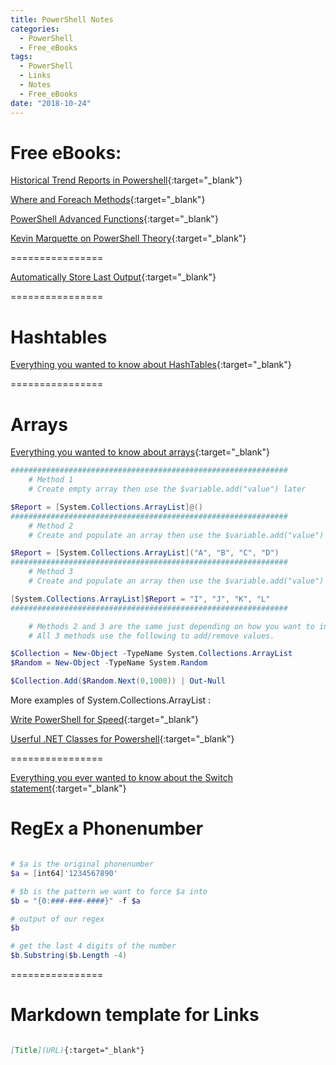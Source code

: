```yaml
---
title: PowerShell Notes
categories:
  - PowerShell
  - Free_eBooks
tags:
  - PowerShell
  - Links
  - Notes
  - Free_eBooks 
date: "2018-10-24"
---
```


# Free eBooks:

[Historical Trend Reports in Powershell](https://legacy.gitbook.com/book/devops-collective-inc/ditch-excel-making-historical-trend-reports-in-po/details){:target="_blank"}

[Where and Foreach Methods](https://freecontent.manning.com/powershell-v4-where-and-foreach-methods/?utm_content=article_powershellv4whereandforeachmethods_oct2115){:target="_blank"}

[PowerShell Advanced Functions](http://mikefrobbins.com/2015/04/17/free-ebook-on-powershell-advanced-functions/){:target="_blank"}

[Kevin Marquette on PowerShell Theory](https://kevinmarquette.github.io/){:target="_blank"}

================

[Automatically Store Last Output](https://vexx32.github.io/Store-Last-Output/){:target="_blank"}

================

# Hashtables

[Everything you wanted to know about HashTables](https://kevinmarquette.github.io/2016-11-06-powershell-hashtable-everything-you-wanted-to-know-about/?utm_source=blog&utm_medium=blog&utm_content=popref){:target="_blank"}

================

# Arrays

[Everything you wanted to know about arrays](https://kevinmarquette.github.io/2018-10-15-Powershell-arrays-Everything-you-wanted-to-know/?utm_source=blog&utm_medium=blog&utm_content=titlelink){:target="_blank"}

```powershell
##############################################################
    # Method 1
    # Create empty array then use the $variable.add("value") later

$Report = [System.Collections.ArrayList]@()
##############################################################
    # Method 2
    # Create and populate an array then use the $variable.add("value") later

$Report = [System.Collections.ArrayList]("A", "B", "C", "D")
##############################################################
    # Method 3
    # Create and populate an array then use the $variable.add("value") later

[System.Collections.ArrayList]$Report = "I", "J", "K", "L"
##############################################################

    # Methods 2 and 3 are the same just depending on how you want to initate it
    # All 3 methods use the following to add/remove values. 

$Collection = New-Object -TypeName System.Collections.ArrayList
$Random = New-Object -TypeName System.Random

$Collection.Add($Random.Next(0,1000)) | Out-Null 

```

More examples of System.Collections.ArrayList : 

[Write PowerShell for Speed](https://4sysops.com/archives/how-to-write-powershell-for-speed/){:target="_blank"}

[Userful .NET Classes for Powershell](https://4sysops.com/wiki/useful-net-classes-for-powershell/){:target="_blank"}

================

[Everything you ever wanted to know about the Switch statement](https://kevinmarquette.github.io/2018-01-12-Powershell-switch-statement/?utm_source=blog&utm_medium=blog&utm_content=titlelink){:target="_blank"}

# RegEx a Phonenumber

```powershell

# $a is the original phonenumber
$a = [int64]'1234567890'

# $b is the pattern we want to force $a into
$b = "{0:###-###-####}" -f $a

# output of our regex
$b

# get the last 4 digits of the number
$b.Substring($b.Length -4)

```

================

# Markdown template for Links

```Markdown

[Title](URL){:target="_blank"}

```
